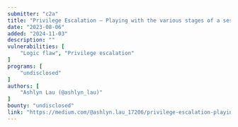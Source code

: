 ```yaml
---
submitter: "c2a"
title: "Privilege Escalation — Playing with the various stages of a session state"
date: "2023-08-06"
added: "2024-11-03"
description: ""
vulnerabilities: [
    "Logic flaw", "Privilege escalation"
]
programs: [
    "undisclosed"
]
authors: [
    "Ashlyn Lau (@ashlyn_lau)"
]
bounty: "undisclosed"
link: "https://medium.com/@ashlyn.lau_17206/privilege-escalation-playing-with-the-various-stages-of-a-session-state-fe0157bcb2b9"
---
```




